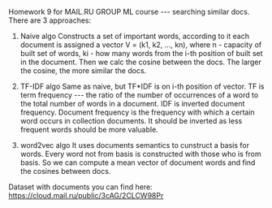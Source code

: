 Homework 9 for MAIL.RU GROUP ML course --- searching similar docs. There are 3 approaches:

1) Naive algo
    Constructs a set of important words, according to it each document is assigned a vector V = (k1, k2, ..., kn), where n - capacity of built set of words, ki - how many words from the i-th position of built set in the document. Then we calc the cosine between the docs. The larger the cosine, the more similar the docs.

2) TF-IDF algo
    Same as naive, but TF*IDF is on i-th position of vector. TF is term frequency --- the ratio of the number of occurrences of a word to the total number of words in a document. IDF is inverted document frequency. Document frequency is the frequency with which a certain word occurs in collection documents. It should be inverted as less frequent words should be more valuable.

3) word2vec algo
    It uses documents semantics to cunstruct a basis for words. Every word not from basis is constructed with those who is from basis. So we can compute a mean vector of document words and find the cosines between docs.

Dataset with documents you can find here: https://cloud.mail.ru/public/3cAG/2CLCW98Pr
